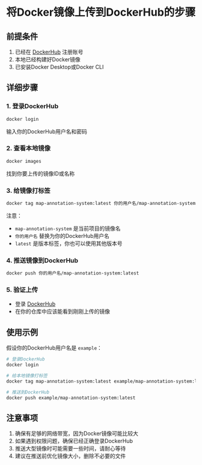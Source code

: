 # 将Docker镜像上传到DockerHub的步骤

## 前提条件
1. 已经在 [DockerHub](https://hub.docker.com) 注册账号
2. 本地已经构建好Docker镜像
3. 已安装Docker Desktop或Docker CLI

## 详细步骤

### 1. 登录DockerHub
```bash
docker login
```
输入你的DockerHub用户名和密码

### 2. 查看本地镜像
```bash
docker images
```
找到你要上传的镜像ID或名称

### 3. 给镜像打标签
```bash
docker tag map-annotation-system:latest 你的用户名/map-annotation-system:latest
```
注意：
- `map-annotation-system` 是当前项目的镜像名
- `你的用户名` 替换为你的DockerHub用户名
- `latest` 是版本标签，你也可以使用其他版本号

### 4. 推送镜像到DockerHub
```bash
docker push 你的用户名/map-annotation-system:latest
```

### 5. 验证上传
- 登录 [DockerHub](https://hub.docker.com)
- 在你的仓库中应该能看到刚刚上传的镜像

## 使用示例
假设你的DockerHub用户名是 `example`：
```bash
# 登录DockerHub
docker login

# 给本地镜像打标签
docker tag map-annotation-system:latest example/map-annotation-system:latest

# 推送到DockerHub
docker push example/map-annotation-system:latest
```

## 注意事项
1. 确保有足够的网络带宽，因为Docker镜像可能比较大
2. 如果遇到权限问题，确保已经正确登录DockerHub
3. 推送大型镜像时可能需要一些时间，请耐心等待
4. 建议在推送前优化镜像大小，删除不必要的文件